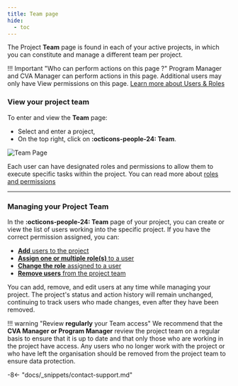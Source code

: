 ```yaml
---
title: Team page
hide:
  - toc
---
```


The Project **Team** page is found in each of your active projects, in which you can constitute and manage a different team per project.

!!! Important "Who can perform actions on this page ?"
    Program Manager and CVA Manager can perform actions in this page.
    Additional users may only have View permissions on this page. [Learn more about Users & Roles](../users/users-roles-page.md)

### View your project team

To enter and view the **Team** page:

- Select and enter a project,
- On the top right, click on **:octicons-people-24: Team**.

![Team Page](../assets/img/TeamPage1.png)

Each user can have designated roles and permissions to allow them to execute specific tasks within the project. You can read more about [roles and permissions](../users/description-roles.md)

___

### Managing your Project Team

In the **:octicons-people-24: Team** page of your project, you can create or view the list of users working into the specific project. If you have the correct permission assigned, you can:

- [**Add** users to the project](../team/add-team-members.md)
- [**Assign one or multiple role(s)** to a user](../team/change-team-roles-program.md)
- [**Change the role** assigned to a user](../team/change-team-roles-program.md)
- [**Remove users** from the project team](../team/remove-team-members-program.md)

You can add, remove, and edit users at any time while managing your project. The project's status and action history will remain unchanged, continuing to track users who made changes, even after they have been removed.

!!! warning "Review **regularly** your Team access"
    We recommend that the **CVA Manager or Program Manager** review the project team on a regular basis to ensure that it is up to date and that only those who are working in the project have access. Any users who no longer work with the project or who have left the organisation should be removed from the project team to ensure data protection.

-8<- "docs/_snippets/contact-support.md"
